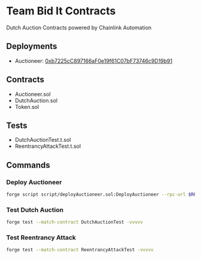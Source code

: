 # Team Bid It Contracts

Dutch Auction Contracts powered by Chainlink Automation

## Deployments

- Auctioneer: [0xb7225cC897166aF0e19f61C07bF73746c9D19b91](https://sepolia.basescan.org/address/0xb7225cC897166aF0e19f61C07bF73746c9D19b91)

## Contracts

- Auctioneer.sol
- DutchAuction.sol
- Token.sol

## Tests

- DutchAuctionTest.t.sol
- ReentrancyAttackTest.t.sol

## Commands

### Deploy Auctioneer

```bash
forge script script/deployAuctioneer.sol:DeployAuctioneer --rpc-url $RPC_URL --broadcast --verify --etherscan-api-key $ETHERSCAN_API_KEY
```

### Test Dutch Auction

```bash
forge test --match-contract DutchAuctionTest -vvvvv
```

### Test Reentrancy Attack

```bash
forge test --match-contract ReentrancyAttackTest -vvvvv
```
